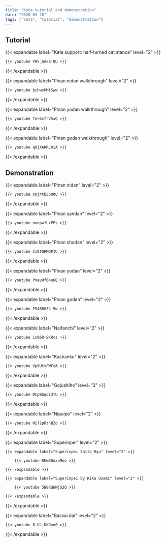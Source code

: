 ```yaml
---
title: "Kata tutorial and demonstration"
date: "2020-03-28"
tags: ["kata", "tutorial", "demonstration"]
---
```


## Tutorial

{{< expandable label="Kata support: half-turned cat stance" level="2" >}}

    {{< youtube V9k_GAs6-QU >}}

{{< /expandable >}}


{{< expandable label="Pinan nidan walkthrough" level="2" >}}

    {{< youtube bihwxkMtSww >}}

{{< /expandable >}}


{{< expandable label="Pinan yodan walkthrough" level="2" >}}

    {{< youtube Ter6zfrVSxQ >}}

{{< /expandable >}}


{{< expandable label="Pinan godan walkthrough" level="2" >}}

    {{< youtube qOjXARRL9iA >}}

{{< /expandable >}}



## Demonstration

{{< expandable label="Pinan nidan" level="2" >}}

    {{< youtube XOj4tb5bOOU >}}

{{< /expandable >}}


{{< expandable label="Pinan sandan" level="2" >}}

    {{< youtube oonpwfLxPPs >}}

{{< /expandable >}}


{{< expandable label="Pinan shodan" level="2" >}}

    {{< youtube Cz8tQHMQPIU >}}

{{< /expandable >}}


{{< expandable label="Pinan yodan" level="2" >}}

    {{< youtube PneuHf64u6Q >}}

{{< /expandable >}}


{{< expandable label="Pinan godan" level="2" >}}

    {{< youtube F94BROZs-9w >}}

{{< /expandable >}}


{{< expandable label="Naifanchi" level="2" >}}

    {{< youtube is96R-SKRcs >}}

{{< /expandable >}}


{{< expandable label="Kushanku" level="2" >}}

    {{< youtube Vp9UtvFWFzA >}}

{{< /expandable >}}


{{< expandable label="Gojushiho" level="2" >}}

    {{< youtube DCpBGqoi3tU >}}

{{< /expandable >}}


{{< expandable label="Nipaipo" level="2" >}}

    {{< youtube Hi72pDtnBZo >}}

{{< /expandable >}}


{{< expandable label="Superinpei" level="2" >}}

    {{< expandable label="Superinpei Shito Ryu" level="2" >}}

        {{< youtube RKmBQuxoMoo >}}

    {{< /expandable >}}
    
    {{< expandable label="Superinpei by Rika Usami" level="2" >}}

        {{< youtube 5B8RdWWjS2Q >}}

    {{< /expandable >}}
    
{{< /expandable >}}


{{< expandable label="Bassai dai" level="2" >}}

    {{< youtube 8_ULjKkGmn0 >}}

{{< /expandable >}}



    